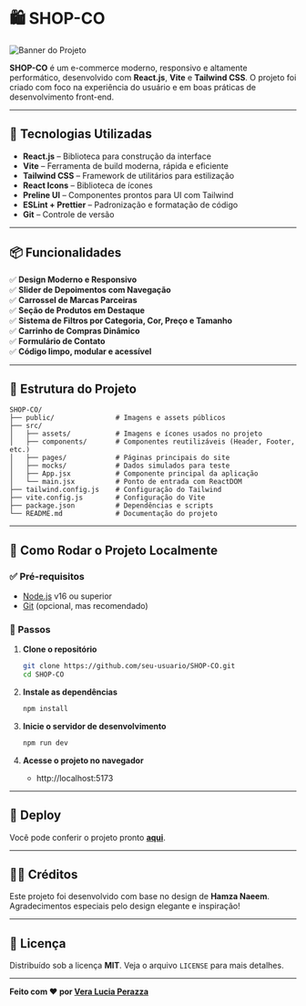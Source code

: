 # 🛍️ SHOP-CO

![Banner do Projeto](/public/images/Banner-projeto.png)

**SHOP-CO** é um e-commerce moderno, responsivo e altamente performático, desenvolvido com **React.js**, **Vite** e **Tailwind CSS**. O projeto foi criado com foco na experiência do usuário e em boas práticas de desenvolvimento front-end.

---

## 🚀 Tecnologias Utilizadas

- **React.js** – Biblioteca para construção da interface  
- **Vite** – Ferramenta de build moderna, rápida e eficiente  
- **Tailwind CSS** – Framework de utilitários para estilização  
- **React Icons** – Biblioteca de ícones  
- **Preline UI** – Componentes prontos para UI com Tailwind  
- **ESLint + Prettier** – Padronização e formatação de código  
- **Git** – Controle de versão  

---

## 📦 Funcionalidades

✅ **Design Moderno e Responsivo**  
✅ **Slider de Depoimentos com Navegação**  
✅ **Carrossel de Marcas Parceiras**  
✅ **Seção de Produtos em Destaque**  
✅ **Sistema de Filtros por Categoria, Cor, Preço e Tamanho**  
✅ **Carrinho de Compras Dinâmico**  
✅ **Formulário de Contato**  
✅ **Código limpo, modular e acessível**  

---

## 📁 Estrutura do Projeto

```
SHOP-CO/
├── public/               # Imagens e assets públicos
├── src/
│   ├── assets/           # Imagens e ícones usados no projeto
│   ├── components/       # Componentes reutilizáveis (Header, Footer, etc.)
│   ├── pages/            # Páginas principais do site
│   ├── mocks/            # Dados simulados para teste
│   ├── App.jsx           # Componente principal da aplicação
│   └── main.jsx          # Ponto de entrada com ReactDOM
├── tailwind.config.js    # Configuração do Tailwind
├── vite.config.js        # Configuração do Vite
├── package.json          # Dependências e scripts
└── README.md             # Documentação do projeto
```

---

## 🧪 Como Rodar o Projeto Localmente

### ✅ Pré-requisitos

- [Node.js](https://nodejs.org/) v16 ou superior  
- [Git](https://git-scm.com/) (opcional, mas recomendado)  

### 🚀 Passos

1. **Clone o repositório**
   ```bash
   git clone https://github.com/seu-usuario/SHOP-CO.git
   cd SHOP-CO
   ```

2. **Instale as dependências**
   ```bash
   npm install
   ```

3. **Inicie o servidor de desenvolvimento**
   ```bash
   npm run dev
   ```

4. **Acesse o projeto no navegador**
   - http://localhost:5173  

---

## 🔗 Deploy

Você pode conferir o projeto pronto **[aqui](https://vercel.com/)**.

---

## 🧑‍🎨 Créditos

Este projeto foi desenvolvido com base no design de **Hamza Naeem**.  
Agradecimentos especiais pelo design elegante e inspiração!

---

## 📜 Licença

Distribuído sob a licença **MIT**. Veja o arquivo `LICENSE` para mais detalhes.

---

**Feito com ❤️ por [Vera Lucia Perazza](https://github.com/perazzavera)**
